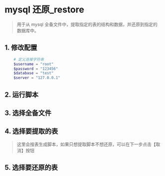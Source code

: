 # mysql 还原\_restore

> 用于从 mysql 全备文件中，提取指定的表的结构和数据，并还原到指定的数据库中。

## 1. 修改配置

```powershell
    # 定义连接字符串
    $username = "root"
    $password = "123456"
    $database = "test"
    $server = "127.0.0.1"
```

## 2. 运行脚本

## 3. 选择全备文件

## 4. 选择要提取的表

> 这里会按表生成脚本，如果只想提取脚本不想还原，可以在下一步点击【取消】按钮

## 5. 选择要还原的表
